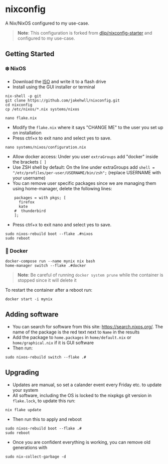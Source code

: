 # nixconfig

A Nix/NixOS configured to my use-case.

> **Note**:
> This configuration is forked from [dlip/nixconfig-starter](https://github.com/dlip/nixconfig-starter) and configured to my use-case. 

## Getting Started

### ❄️ NixOS

- Download the [ISO](https://nixos.org/download.html#nixos-iso) and write it to a flash drive
- Install using the GUI installer or terminal

```
nix-shell -p git
git clone https://github.com/jakehwll/nixconfig.git
cd nixconfig
cp /etc/nixos/*.nix systems/nixos
```

```
nano flake.nix
```
- Modify the `flake.nix` where it says "CHANGE ME" to the user you set up on installation
- Press ctrl+x to exit nano and select yes to save.

```
nano systems/nixos/configuration.nix
```
- Allow docker access: Under you user `extraGroups` add "docker" inside the brackets `[ ]`
- Use ZSH shell by default: On the line under extraGroups add `shell = "/etc/profiles/per-user/USERNAME/bin/zsh";` (replace USERNAME with your username)
- You can remove user specific packages since we are managing them using home-manager, delete the following lines:

```
    packages = with pkgs; [
      firefox
      kate
    #  thunderbird
    ];
```

- Press ctrl+x to exit nano and select yes to save.

```
sudo nixos-rebuild boot --flake .#nixos
sudo reboot
```

### 🐳 Docker

```
docker-compose run --name mynix nix bash
home-manager switch --flake .#docker
```

> **Note**:
> Be careful of running `docker system prune` while the container is stopped since it will delete it

To restart the container after a reboot run:

```
docker start -i mynix
```

## Adding software

- You can search for software from this site: https://search.nixos.org/. The name of the package is the red text next to `Name` in the results
- Add the package to `home.packages` in `home/default.nix` or `home/graphical.nix` if it is GUI software
- Then run:

```
sudo nixos-rebuild switch --flake .#
```

## Upgrading

- Updates are manual, so set a calander event every Friday etc. to update your system
- All software, including the OS is locked to the nixpkgs git version in `flake.lock`, to update this run:

```
nix flake update
```

- Then run this to apply and reboot

```
sudo nixos-rebuild boot --flake .#
sudo reboot
```

- Once you are confident everything is working, you can remove old generations with

```
sudo nix-collect-garbage -d
```
